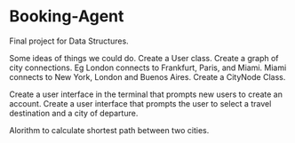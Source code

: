 # Booking-Agent
Final project for Data Structures.


Some ideas of things we could do.
Create a User class.
Create a graph of city connections. Eg London connects to Frankfurt, Paris, and Miami. Miami connects to New York, London and Buenos Aires. 
Create a CityNode Class.


Create a user interface in the terminal that prompts new users to create an account.
Create a user interface that prompts the user to select a travel destination and a city of departure.

Alorithm to calculate shortest path between two cities.

